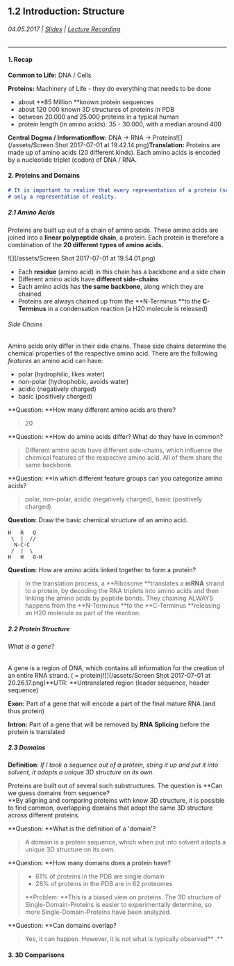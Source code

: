 ## 1.2 Introduction: Structure

###### 04.05.2017 \| [Slides](https://www.rostlab.org/sites/default/files/fileadmin/teaching/SoSe17/PP1CS/cb1e_20170504_intro2_structure.pdf) \| [Lecture Recording ](https://www.youtube.com/watch?v=8g0G5C4rRNA&list=PLg46T0OlBIJ9abbsmUL-ux24DCpoUlC1J&index=2)

---

#### 1. Recap

**Common to Life:** DNA / Cells

**Proteins:** Machinery of Life - they do everything that needs to be done

* about **85 Million **known protein sequences
* about 120 000 known 3D structures of proteins in PDB
* between 20.000 and 25.000 proteins in a typical human
* protein length \(in amino acids\): 35 - 30.000, with a median around 400

**Central Dogma / Informationflow:** DNA -&gt; RNA -&gt; Proteins![](/assets/Screen Shot 2017-07-01 at 19.42.14.png)**Translation:** Proteins are made up of amino acids \(20 different kinds\). Each amino acids is encoded by a nucleotide triplet \(codon\) of DNA / RNA.

#### 2. Proteins and Domains

```markdown
# It is important to realize that every representation of a protein (sequence, image, ...) is 
# only a representation of reality.
```

##### 2.1 Amino Acids

Proteins are built up out of a chain of amino acids. These amino acids are joined into a **linear polypeptide chain**, a protein. Each protein is therefore a combination of the **20 different types of amino acids.**

![](/assets/Screen Shot 2017-07-01 at 19.54.01.png)

* Each **residue** \(amino acid\) in this chain has a backbone and a side chain
* Different amino acids have **different side-chains**
* Each amino acids has **the same backbone**, along which they are chained
* Proteins are always chained up from the **N-Terminus **to the **C-Terminus** in a condensation reaction 
  \(a H20 molecule is released\)

###### Side Chains

Amino acids only differ in their side chains. These side chains determine the chemical properties of the respective amino acid. There are the following _features_ an amino acid can have:

* polar \(hydrophilic, likes water\)
* non-polar \(hydrophobic, avoids water\)
* acidic \(negatively charged\)
* basic \(positively charged\)

**Question: **How many different amino acids are there?

> 20

**Question: **How do amino acids differ? What do they have in common?

> Different amino acids have different side-chains, which influence the chemical features of the respective amino acid. All of them share the same backbone.

**Question: **In which different feature groups can you categorize amino acids?

> polar, non-polar, acidic \(negatively charged\), basic \(positively charged\)

**Question:** Draw the basic chemical structure of an amino acid.

```
H   R   O
 \  |  //
  N-C-C
 /  |  \
H   H   O-H
```

**Question:** How are amino acids linked together to form a protein?

> In the translation process, a **Ribosome **translates a **mRNA** strand to a protein, by decoding the RNA triplets into amino acids and then linking the amino acids by peptide bonds. They chaining ALWAYS happens from the **N-Terminus **to the **C-Terminus  **releasing an H20 molecule as part of the reaction.

##### 2.2 Protein Structure

###### What is a gene?

A gene is a region of DNA, which contains all information for the creation of an entire RNA strand. \( = protein\)![](/assets/Screen Shot 2017-07-01 at 20.26.17.png)**UTR: **Untranslated region \(leader sequence, header sequence\)

**Exon:** Part of a gene that will encode a part of the final mature RNA \(and thus protein\)

**Intron:** Part of a gene that will be removed by **RNA Splicing** before the protein is translated

##### 2.3 Domains

**Definition**: _If I took a sequence out of a protein, string it up and put it into solvent, it adopts a unique 3D structure on its own._

Proteins are built out of several such substructures. The question is **Can we guess domains from sequence?  
**By aligning and comparing proteins with know 3D structure, it is possible to find common, overlapping domains that adopt the same 3D structure across different proteins.

**Question: **What is the definition of a 'domain'?

> A domain is a protein sequence, which when put into solvent adopts a unique 3D structure on its own.

**Question: **How many domains does a protein have?

> * 61% of proteins in the PDB are single domain
> * 28% of proteins in the PDB are in 62 proteomes
>
> **Problem: **This is a biased view on proteins. The 3D structure of Single-Domain-Proteins is easier to experimentally determine, so more Single-Domain-Proteins have been analyzed.

**Question: **Can domains overlap?

> Yes, it can happen. However, it is not what is typically observed** .**

#### 3. 3D Comparisons



